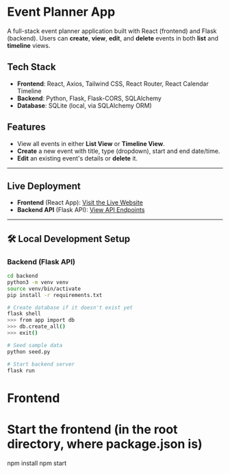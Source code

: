 # Event Planner App

A full-stack event planner application built with React (frontend) and Flask (backend). Users can **create**, **view**, **edit**, and **delete** events in both **list** and **timeline** views.

## Tech Stack

- **Frontend**: React, Axios, Tailwind CSS, React Router, React Calendar Timeline
- **Backend**: Python, Flask, Flask-CORS, SQLAlchemy
- **Database**: SQLite (local, via SQLAlchemy ORM)

## Features

- View all events in either **List View** or **Timeline View**.
- **Create** a new event with title, type (dropdown), start and end date/time.
- **Edit** an existing event's details or **delete** it.

---

## Live Deployment

- **Frontend** (React App): [Visit the Live Website](https://exquisite-clafoutis-6e6957.netlify.app/)
- **Backend API** (Flask API): [View API Endpoints](https://event-planner-app-b1q0.onrender.com/events)

---

## 🛠️ Local Development Setup

### Backend (Flask API)

```bash
cd backend
python3 -m venv venv
source venv/bin/activate
pip install -r requirements.txt

# Create database if it doesn't exist yet
flask shell
>>> from app import db
>>> db.create_all()
>>> exit()

# Seed sample data
python seed.py

# Start backend server
flask run
```

# Frontend 

# Start the frontend (in the root directory, where package.json is)
npm install
npm start
```